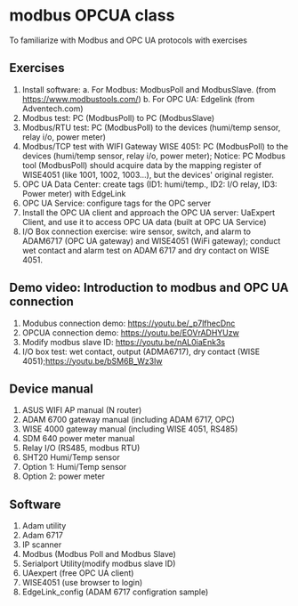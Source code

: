 # modbus OPCUA class 
To familiarize with Modbus and OPC UA protocols with exercises
## Exercises
1. Install software: a. For Modbus: ModbusPoll and ModbusSlave. (from https://www.modbustools.com/) b. For OPC UA: Edgelink (from Adventech.com)
2. Modbus test: PC (ModbusPoll) to PC (ModbusSlave)
3. Modbus/RTU test: PC (ModbusPoll) to the devices (humi/temp sensor, relay i/o, power meter)
4. Modbus/TCP test with WIFI Gateway WISE 4051: PC (ModbusPoll) to the devices (humi/temp sensor, relay i/o, power meter); Notice: PC Modbus tool (ModbusPoll) should acquire data by the mapping register of WISE4051 (like 1001, 1002, 1003...), but the devices' original register.    
6. OPC UA Data Center: create tags (ID1: humi/temp., ID2: I/O relay, ID3: Power meter) with EdgeLink
7. OPC UA Service: configure tags for the OPC server
8. Install the OPC UA client and approach the OPC UA server: UaExpert Client, and use it to access OPC UA data (built at OPC UA Service)
9. I/O Box connection exercise: wire sensor, switch, and alarm to ADAM6717 (OPC UA gateway) and WISE4051 (WiFi gateway); conduct wet contact and alarm test on ADAM 6717 and dry contact on WISE 4051.
## Demo video: Introduction to modbus and OPC UA connection 
1. Modubus connection demo: https://youtu.be/_p7lfhecDnc
2. OPCUA connection demo: https://youtu.be/EOVrADHYUzw
3. Modify modbus slave ID: https://youtu.be/nAL0iaEnk3s
4. I/O box test: wet contact, output (ADMA6717), dry contact (WISE 4051);https://youtu.be/bSM6B_Wz3Iw
## Device manual 
1. ASUS WIFI AP manual (N router)
2. ADAM 6700 gateway manual (including ADAM 6717, OPC)
3. WISE 4000 gateway manual (including WISE 4051, RS485)
4. SDM 640 power meter manual
5. Relay I/O (RS485, modbus RTU)
6. SHT20 Humi/Temp sensor
7. Option 1: Humi/Temp sensor
8. Option 2: power meter
## Software
1. Adam utility
2. Adam 6717
3. IP scanner
4. Modbus (Modbus Poll and Modbus Slave)
5. Serialport Utility(modify modbus slave ID)
6. UAexpert (free OPC UA client)
7. WISE4051 (use browser to login)
8. EdgeLink_config (ADAM 6717 configration sample)
